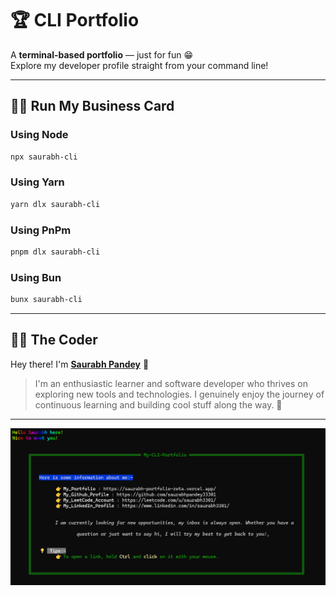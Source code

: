 # 🏆 CLI Portfolio

A **terminal-based portfolio** — just for fun 😁  
Explore my developer profile straight from your command line!

---

## 👨‍💻 Run My Business Card

### Using **Node**
```bash
npx saurabh-cli
```

### Using **Yarn**
```bash
yarn dlx saurabh-cli
```

### Using **PnPm**
```bash
pnpm dlx saurabh-cli
```

### Using **Bun**
```bash
bunx saurabh-cli
```

---

## 👨‍🍳 The Coder

Hey there! I'm [**Saurabh Pandey**](https://saurabh-portfolio-zeta.vercel.app/) 👋  


> I'm an enthusiastic learner and software developer who thrives on exploring new tools and technologies. I genuinely enjoy the journey of continuous learning and building cool stuff along the way. 🤖

---

<div align="center">

![My Npx Portfolio Card](cli.png)

</div>
